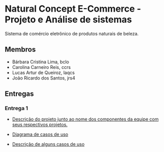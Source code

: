 # Natural Concept E-Commerce - Projeto e Análise de sistemas

Sistema de comércio eletrônico de produtos naturais de beleza.

## Membros

- Bárbara Cristina Lima, bclo
- Carolina Carneiro Reis, ccrs
- Lucas Artur de Queiroz, laqcs
- João Ricardo dos Santos, jrs4


## Entregas

### Entrega 1 
- [Descrição do projeto junto ao nome dos componentes da equipe com seus respectivos projetos.](https://docs.google.com/document/d/1o8QlwaRiYYteJZ2C-TPifjMUfF1pBBvXD1o_N9ivRBk/edit)

- [Diagrama de casos de uso](https://github.com/lucazartu/natural-concept/blob/master/entregas/Diagrama%20de%20casos%20de%20uso.pdf) 

- [Descrição de alguns casos de uso](https://docs.google.com/a/cin.ufpe.br/document/d/1OqsndZd63i1wxDbRp76tcSPIfdEOS__jjAHY896danY/edit?usp=sharing)
